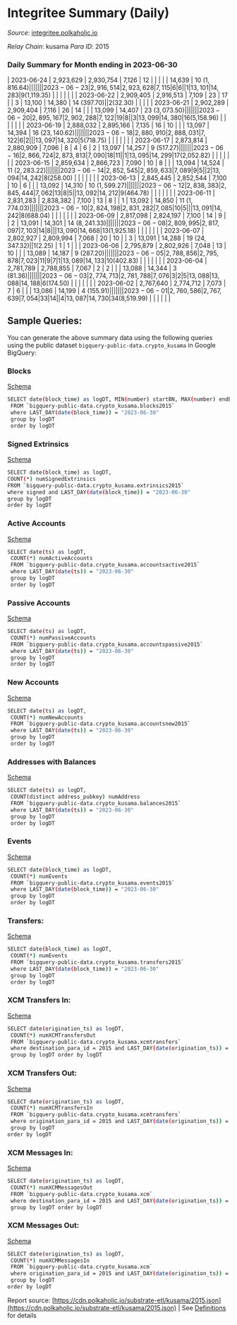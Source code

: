 # Integritee Summary (Daily)

_Source_: [integritee.polkaholic.io](https://integritee.polkaholic.io)

*Relay Chain*: kusama
*Para ID*: 2015



### Daily Summary for Month ending in 2023-06-30


| 2023-06-24 | 2,923,629 | 2,930,754 | 7,126 | 12 |  |  |  |  | 14,639 | 10 ($1,816.64) |   |   |  |  |  |
| 2023-06-23 | 2,916,514 | 2,923,628 | 7,115 | 6 | 6 |  | 1 | 13,101 | 14,283 | 9 ($1,119.35) |   |   |  |  |  |
| 2023-06-22 | 2,909,405 | 2,916,513 | 7,109 | 23 | 17 |  | 3 | 13,100 | 14,380 | 14 ($397.70) |   | 2 ($32.30) |  |  |  |
| 2023-06-21 | 2,902,289 | 2,909,404 | 7,116 | 26 | 14 |  |  | 13,099 | 14,407 | 23 ($3,073.50) |   |   |  |  |  |
| 2023-06-20 | 2,895,167 | 2,902,288 | 7,122 | 19 | 8 |  | 3 | 13,099 | 14,380 | 16 ($5,158.96) |   |   |  |  |  |
| 2023-06-19 | 2,888,032 | 2,895,166 | 7,135 | 16 | 10 |  |  | 13,097 | 14,394 | 16 ($23,140.62) |   |   |  |  |  |
| 2023-06-18 | 2,880,910 | 2,888,031 | 7,122 | 6 | 2 |  |  | 13,097 | 14,320 | 5 ($718.75) |   |   |  |  |  |
| 2023-06-17 | 2,873,814 | 2,880,909 | 7,096 | 8 | 4 | 6 | 2 | 13,097 | 14,257 | 9 ($517.27) |   |   |  |  |  |
| 2023-06-16 | 2,866,724 | 2,873,813 | 7,090 | 18 | 11 |  | 1 | 13,095 | 14,299 | 17 ($2,052.82) |   |   |  |  |  |
| 2023-06-15 | 2,859,634 | 2,866,723 | 7,090 | 10 | 8 |  |  | 13,094 | 14,524 | 11 ($2,283.22) |   |   |  |  |  |
| 2023-06-14 | 2,852,545 | 2,859,633 | 7,089 | 9 | 5 |  | 2 | 13,094 | 14,242 | 8 ($258.00) |   |   |  |  |  |
| 2023-06-13 | 2,845,445 | 2,852,544 | 7,100 | 10 | 6 |  |  | 13,092 | 14,310 | 10 ($1,599.27) |   |   |  |  |  |
| 2023-06-12 | 2,838,383 | 2,845,444 | 7,062 | 13 | 8 | 5 |  | 13,092 | 14,212 | 9 ($464.78) |   |   |  |  |  |
| 2023-06-11 | 2,831,283 | 2,838,382 | 7,100 | 13 | 8 |  | 1 | 13,092 | 14,850 | 11 ($1,774.03) |   |   |  |  |  |
| 2023-06-10 | 2,824,198 | 2,831,282 | 7,085 | 10 | 5 |  |  | 13,091 | 14,242 | 8 ($688.04) |   |   |  |  |  |
| 2023-06-09 | 2,817,098 | 2,824,197 | 7,100 | 14 | 9 |  | 2 | 13,091 | 14,301 | 14 ($8,241.33) |   |   |  |  |  |
| 2023-06-08 | 2,809,995 | 2,817,097 | 7,103 | 14 | 8 |  |  | 13,090 | 14,668 | 13 ($1,925.18) |   |   |  |  |  |
| 2023-06-07 | 2,802,927 | 2,809,994 | 7,068 | 20 | 10 |  | 3 | 13,091 | 14,288 | 19 ($24,347.32) |   | 1 ($2.25) | 1 | 1 |  |
| 2023-06-06 | 2,795,879 | 2,802,926 | 7,048 | 13 | 10 |  |  | 13,089 | 14,187 | 9 ($287.20) |   |   |  |  |  |
| 2023-06-05 | 2,788,856 | 2,795,878 | 7,023 | 11 | 9 | 7 | 1 | 13,089 | 14,133 | 10 ($402.83) |   |   |  |  |  |
| 2023-06-04 | 2,781,789 | 2,788,855 | 7,067 | 2 | 2 |  |  | 13,088 | 14,344 | 3 ($81.36) |   |   |  |  |  |
| 2023-06-03 | 2,774,713 | 2,781,788 | 7,076 | 3 | 2 | 5 | 13,088 | 13,088 | 14,188 | 6 ($174.50) |   |   |  |  |  |
| 2023-06-02 | 2,767,640 | 2,774,712 | 7,073 | 7 | 6 |  |  | 13,086 | 14,199 | 4 ($155.91) |   |   |  |  |  |
| 2023-06-01 | 2,760,586 | 2,767,639 | 7,054 | 33 | 14 |  | 4 | 13,087 | 14,730 | 34 ($8,519.99) |   |   |  |  |  |

## Sample Queries:
You can generate the above summary data using the following queries using the public dataset `bigquery-public-data.crypto_kusama` in Google BigQuery:


### Blocks 

[Schema](https://github.com/colorfulnotion/substrate-etl/blob/main/schema/blocks.json)

```bash
SELECT date(block_time) as logDT, MIN(number) startBN, MAX(number) endBN, COUNT(*) numBlocks 
 FROM `bigquery-public-data.crypto_kusama.blocks2015`  
 where LAST_DAY(date(block_time)) = "2023-06-30" 
 group by logDT 
 order by logDT
```

### Signed Extrinsics 

[Schema](https://github.com/colorfulnotion/substrate-etl/blob/main/schema/extrinsics.json)

```bash
SELECT date(block_time) as logDT, 
COUNT(*) numSignedExtrinsics 
FROM `bigquery-public-data.crypto_kusama.extrinsics2015`  
where signed and LAST_DAY(date(block_time)) = "2023-06-30" 
group by logDT 
order by logDT
```

### Active Accounts 

[Schema](https://github.com/colorfulnotion/substrate-etl/blob/main/schema/accountsactive.json)

```bash
SELECT date(ts) as logDT, 
 COUNT(*) numActiveAccounts 
 FROM `bigquery-public-data.crypto_kusama.accountsactive2015` 
 where LAST_DAY(date(ts)) = "2023-06-30" 
 group by logDT 
 order by logDT
```

### Passive Accounts 

[Schema](https://github.com/colorfulnotion/substrate-etl/blob/main/schema/accountspassive.json)

```bash
SELECT date(ts) as logDT, 
 COUNT(*) numPassiveAccounts 
 FROM `bigquery-public-data.crypto_kusama.accountspassive2015` 
 where LAST_DAY(date(ts)) = "2023-06-30" 
 group by logDT 
 order by logDT
```

### New Accounts 

[Schema](https://github.com/colorfulnotion/substrate-etl/blob/main/schema/accountsnew.json)

```bash
SELECT date(ts) as logDT, 
 COUNT(*) numNewAccounts 
 FROM `bigquery-public-data.crypto_kusama.accountsnew2015` 
 where LAST_DAY(date(ts)) = "2023-06-30" 
 group by logDT
 order by logDT
```

### Addresses with Balances 

[Schema](https://github.com/colorfulnotion/substrate-etl/blob/main/schema/balances.json)

```bash
SELECT date(ts) as logDT,
 COUNT(distinct address_pubkey) numAddress 
 FROM `bigquery-public-data.crypto_kusama.balances2015` 
 where LAST_DAY(date(ts)) = "2023-06-30" 
 group by logDT 
 order by logDT
```

### Events 

[Schema](https://github.com/colorfulnotion/substrate-etl/blob/main/schema/events.json)

```bash
SELECT date(block_time) as logDT, 
 COUNT(*) numEvents 
 FROM `bigquery-public-data.crypto_kusama.events2015` 
 where LAST_DAY(date(block_time)) = "2023-06-30" 
 group by logDT 
 order by logDT
```

### Transfers:

[Schema](https://github.com/colorfulnotion/substrate-etl/blob/main/schema/transfers.json)

```bash
SELECT date(block_time) as logDT, 
 COUNT(*) numEvents 
 FROM `bigquery-public-data.crypto_kusama.transfers2015` 
 where LAST_DAY(date(block_time)) = "2023-06-30" 
 group by logDT 
 order by logDT
```

### XCM Transfers In: 

[Schema](https://github.com/colorfulnotion/substrate-etl/blob/main/schema/xcmtransfers.json)

```bash
SELECT date(origination_ts) as logDT, 
 COUNT(*) numXCMTransfersOut 
 FROM `bigquery-public-data.crypto_kusama.xcmtransfers` 
 where destination_para_id = 2015 and LAST_DAY(date(origination_ts)) = "2023-06-30" 
 group by logDT order by logDT
```

### XCM Transfers Out: 

[Schema](https://github.com/colorfulnotion/substrate-etl/blob/main/schema/xcmtransfers.json)

```bash
SELECT date(origination_ts) as logDT, 
 COUNT(*) numXCMTransfersIn 
 FROM `bigquery-public-data.crypto_kusama.xcmtransfers` 
 where origination_para_id = 2015 and LAST_DAY(date(origination_ts)) = "2023-06-30" 
 group by logDT 
order by logDT
```

### XCM Messages In: 

[Schema](https://github.com/colorfulnotion/substrate-etl/blob/main/schema/xcm.json)

```bash
SELECT date(origination_ts) as logDT, 
 COUNT(*) numXCMMessagesOut 
 FROM `bigquery-public-data.crypto_kusama.xcm` 
 where destination_para_id = 2015 and LAST_DAY(date(origination_ts)) = "2023-06-30" 
 group by logDT order by logDT
```

### XCM Messages Out: 

[Schema](https://github.com/colorfulnotion/substrate-etl/blob/main/schema/xcm.json)

```bash
SELECT date(origination_ts) as logDT, 
 COUNT(*) numXCMMessagesIn 
 FROM `bigquery-public-data.crypto_kusama.xcm` 
 where origination_para_id = 2015 and LAST_DAY(date(origination_ts)) = "2023-06-30" 
 group by logDT 
order by logDT
```


Report source: [https://cdn.polkaholic.io/substrate-etl/kusama/2015.json](https://cdn.polkaholic.io/substrate-etl/kusama/2015.json) | See [Definitions](/DEFINITIONS.md) for details
